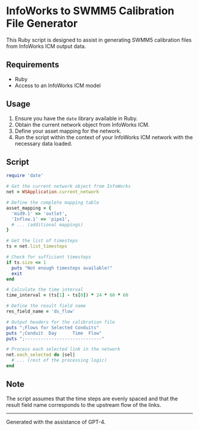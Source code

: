 
# InfoWorks to SWMM5 Calibration File Generator

This Ruby script is designed to assist in generating SWMM5 calibration files from InfoWorks ICM output data.

## Requirements

- Ruby
- Access to an InfoWorks ICM model

## Usage

1. Ensure you have the `date` library available in Ruby.
2. Obtain the current network object from InfoWorks ICM.
3. Define your asset mapping for the network.
4. Run the script within the context of your InfoWorks ICM network with the necessary data loaded.

## Script

```ruby
require 'date'

# Get the current network object from InfoWorks
net = WSApplication.current_network

# Define the complete mapping table
asset_mapping = {
  'mid9.1' => 'outlet',
  'Inflow.1' => 'pipe1',
  # ... (additional mappings)
}

# Get the list of timesteps
ts = net.list_timesteps

# Check for sufficient timesteps
if ts.size <= 1
  puts "Not enough timesteps available!"
  exit
end

# Calculate the time interval
time_interval = (ts[1] - ts[0]) * 24 * 60 * 60

# Define the result field name
res_field_name = 'ds_flow'

# Output headers for the calibration file
puts ";Flows for Selected Conduits"
puts ";Conduit  Day      Time  Flow"
puts ";-----------------------------"

# Process each selected link in the network
net.each_selected do |sel|
  # ... (rest of the processing logic)
end
```

## Note

The script assumes that the time steps are evenly spaced and that the result field name corresponds to the upstream flow of the links.

---

Generated with the assistance of GPT-4.

